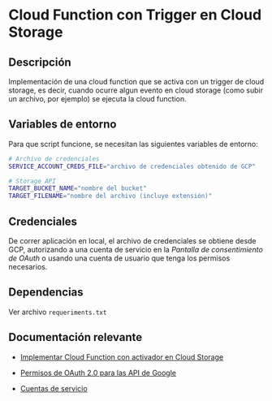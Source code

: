 # Cloud Function con Trigger en Cloud Storage
## Descripción
Implementación de una cloud function que se activa con un trigger de cloud storage, es decir, cuando ocurre algun evento en cloud storage (como subir un archivo, por ejemplo) se ejecuta la cloud function.

## Variables de entorno
Para que script funcione, se necesitan las siguientes variables de entorno:
```bash
# Archivo de credenciales
SERVICE_ACCOUNT_CREDS_FILE="archivo de credenciales obtenido de GCP"

# Storage API
TARGET_BUCKET_NAME="nombre del bucket"
TARGET_FILENAME="nombre del archivo (incluye extensión)"

```

## Credenciales
De correr aplicación en local, el archivo de credenciales se obtiene desde GCP, autorizando a una cuenta de servicio en la _Pantalla de consentimiento de OAuth_ o usando una cuenta de usuario que tenga los permisos necesarios. 

## Dependencias
Ver archivo `requeriments.txt`

## Documentación relevante
- [Implementar Cloud Function con activador en Cloud Storage](https://cloud.google.com/functions/docs/tutorials/storage-1st-gen?hl=es-419)

- [Permisos de OAuth 2.0 para las API de Google](https://developers.google.com/identity/protocols/oauth2/scopes?hl=es-419)

- [Cuentas de servicio](https://cloud.google.com/compute/docs/access/service-accounts?hl=es-419)
